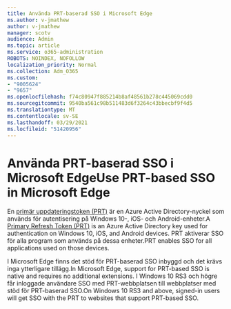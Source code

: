 ```yaml
---
title: Använda PRT-baserad SSO i Microsoft Edge
ms.author: v-jmathew
author: v-jmathew
manager: scotv
audience: Admin
ms.topic: article
ms.service: o365-administration
ROBOTS: NOINDEX, NOFOLLOW
localization_priority: Normal
ms.collection: Adm_O365
ms.custom:
- "9005624"
- "9657"
ms.openlocfilehash: f74c80947f885214b8af48561b278c445069cdd0
ms.sourcegitcommit: 9540ba561c98b511483d6f3264c43bbecbf9f4d5
ms.translationtype: MT
ms.contentlocale: sv-SE
ms.lasthandoff: 03/29/2021
ms.locfileid: "51420956"
---
```

# <a name="use-prt-based-sso-in-microsoft-edge"></a><span data-ttu-id="4bb86-102">Använda PRT-baserad SSO i Microsoft Edge</span><span class="sxs-lookup"><span data-stu-id="4bb86-102">Use PRT-based SSO in Microsoft Edge</span></span>

<span data-ttu-id="4bb86-103">En [primär uppdateringstoken (PRT)](https://go.microsoft.com/fwlink/?linkid=2133632) är en Azure Active Directory-nyckel som används för autentisering på Windows 10-, iOS- och Android-enheter.</span><span class="sxs-lookup"><span data-stu-id="4bb86-103">A [Primary Refresh Token (PRT)](https://go.microsoft.com/fwlink/?linkid=2133632) is an Azure Active Directory key used for authentication on Windows 10, iOS, and Android devices.</span></span> <span data-ttu-id="4bb86-104">PRT aktiverar SSO för alla program som används på dessa enheter.</span><span class="sxs-lookup"><span data-stu-id="4bb86-104">PRT enables SSO for all applications used on those devices.</span></span>

<span data-ttu-id="4bb86-105">I Microsoft Edge finns det stöd för PRT-baserad SSO inbyggd och det krävs inga ytterligare tillägg.</span><span class="sxs-lookup"><span data-stu-id="4bb86-105">In Microsoft Edge, support for PRT-based SSO is native and requires no additional extensions.</span></span> <span data-ttu-id="4bb86-106">I Windows 10 RS3 och högre får inloggade användare SSO med PRT-webbplatsen till webbplatser med stöd för PRT-baserad SSO.</span><span class="sxs-lookup"><span data-stu-id="4bb86-106">On Windows 10 RS3 and above, signed-in users will get SSO with the PRT to websites that support PRT-based SSO.</span></span>
